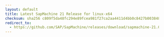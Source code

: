 ```yaml
---
layout: default
title: Latest SapMachine 21 Release for linux-x64
checksum: sha256 c809f5da48fc294e89fcea981f27ca2aa4411d4bb0c8427b0038488c2fe3e53b
redirect_to:
  - https://github.com/SAP/SapMachine/releases/download/sapmachine-21.0.8/sapmachine-jre-21.0.8_linux-x64_bin.tar.gz
---
```

